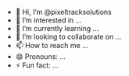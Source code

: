 - 👋 Hi, I’m @pixeltracksolutions
- 👀 I’m interested in ...
- 🌱 I’m currently learning ...
- 💞️ I’m looking to collaborate on ...
- 📫 How to reach me ...
- 😄 Pronouns: ...
- ⚡ Fun fact: ...

<!---
pixeltracksolutions/pixeltracksolutions is a ✨ special ✨ repository because its `README.md` (this file) appears on your GitHub profile.
You can click the Preview link to take a look at your changes.
--->
